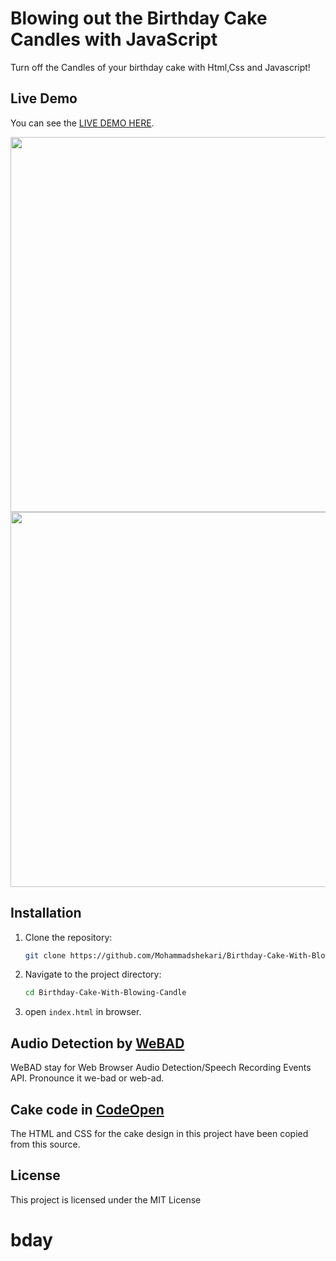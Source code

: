 # Blowing out the Birthday Cake Candles with JavaScript

Turn off the Candles of your birthday cake with Html,Css and Javascript!

## Live Demo

You can see the [LIVE DEMO HERE](https://mohammadshekari.github.io/Birthday-Cake-With-Blowing-Candle/index.html).



<img src="https://github.com/Mohammadshekari/Birthday-Cake-With-Blowing-Candle/blob/main/screenshots/cake-on.jpg?raw=true" width="600">
<img src="https://github.com/Mohammadshekari/Birthday-Cake-With-Blowing-Candle/blob/main/screenshots/cake-off.jpg?raw=true" width="600">

## Installation

1. Clone the repository:

    ```bash
    git clone https://github.com/Mohammadshekari/Birthday-Cake-With-Blowing-Candle.git
    ```

2. Navigate to the project directory:

    ```bash
    cd Birthday-Cake-With-Blowing-Candle
    ```
3. open `index.html` in browser.

## Audio Detection by [WeBAD](https://github.com/solyarisoftware/WeBAD)

WeBAD stay for Web Browser Audio Detection/Speech Recording Events API.
Pronounce it we-bad or web-ad.

## Cake code in [CodeOpen](https://codepen.io/fazlurr/pen/gPMJMK)

The HTML and CSS for the cake design in this project have been copied from this source.

## License

This project is licensed under the MIT License
# bday
